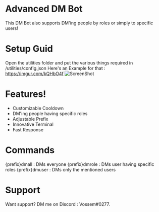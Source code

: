 # Advanced DM Bot

This DM Bot also supports DM'ing people by roles or simply to specific users!

# Setup Guid
Open the utilities folder and put the various things required in /utilities/config.json
Here's an Example for that : https://imgur.com/kQHbO4f
![ScreenShot](https://imgur.com/kQHbO4f)


# Features!

  - Customizable Cooldown
  - DM'ing people having specific roles
  - Adjustable Prefix
  - Innovative Terminal
  - Fast Response
# Commands
{prefix}dmall : DMs everyone
{prefix}dmrole : DMs user having specific roles
{prefix}dmuser : DMs only the mentioned users


# Support
Want support? DM me on Discord : Vossem#0277.
